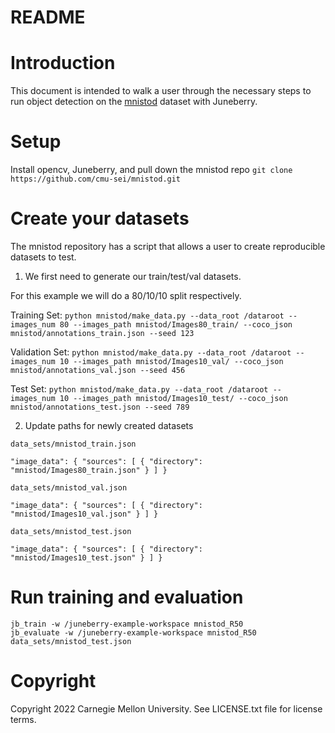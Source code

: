 README
==========

# Introduction

This document is intended to walk a user through the necessary steps to run object detection on the [mnistod](https://github.com/cmu-sei/mnistod) dataset with Juneberry.

# Setup 
Install opencv, Juneberry, and pull down the mnistod repo
`
git clone https://github.com/cmu-sei/mnistod.git
`
# Create your datasets
The mnistod repository has a script that allows a user to create reproducible datasets to test.

1. We first need to generate our train/test/val datasets. 

For this example we will do a 80/10/10 split respectively.

Training Set:
`
python mnistod/make_data.py --data_root /dataroot --images_num 80 --images_path mnistod/Images80_train/ --coco_json mnistod/annotations_train.json --seed 123
`

Validation Set:
`
python mnistod/make_data.py --data_root /dataroot --images_num 10 --images_path mnistod/Images10_val/ --coco_json mnistod/annotations_val.json --seed 456
`

Test Set:
`
python mnistod/make_data.py --data_root /dataroot --images_num 10 --images_path mnistod/Images10_test/ --coco_json mnistod/annotations_test.json --seed 789
`

2. Update paths for newly created datasets

`data_sets/mnistod_train.json`

`"image_data": {
        "sources": [
            {
                "directory": "mnistod/Images80_train.json"
            }
        ]
}
`

`data_sets/mnistod_val.json`

`"image_data": {
        "sources": [
            {
                "directory": "mnistod/Images10_val.json"
            }
        ]
}
`

`data_sets/mnistod_test.json`

`"image_data": {
        "sources": [
            {
                "directory": "mnistod/Images10_test.json"
            }
        ]
}
`

# Run training and evaluation
`jb_train -w /juneberry-example-workspace mnistod_R50 `
<br>
`jb_evaluate -w /juneberry-example-workspace mnistod_R50 data_sets/mnistod_test.json`

# Copyright

Copyright 2022 Carnegie Mellon University.  See LICENSE.txt file for license terms.


